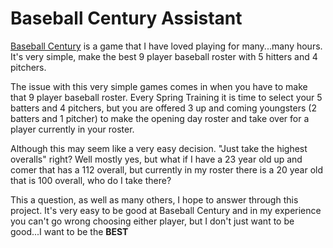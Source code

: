 # Baseball Century Assistant
[Baseball Century](https://www.baseballcentury.com/) is a game that I have loved playing for many...many hours. It's very simple, make the best 9 player baseball roster with 5 hitters and 4 pitchers.

The issue with this very simple games comes in when you have to make that 9 player baseball roster. Every Spring Training it is time to select your 5 batters and 4 pitchers, but you are offered 3 up and coming youngsters (2 batters and 1 pitcher) to make the opening day roster and take over for a player currently in your roster.

Although this may seem like a very easy decision. "Just take the highest overalls" right? Well mostly yes, but what if I have a 23 year old up and comer that has a 112 overall, but currently in my roster there is a 20 year old that is 100 overall, who do I take there?

This a question, as well as many others, I hope to answer through this project. It's very easy to be good at Baseball Century and in my experience you can't go wrong choosing either player, but I don't just want to be good...I want to be the **BEST**